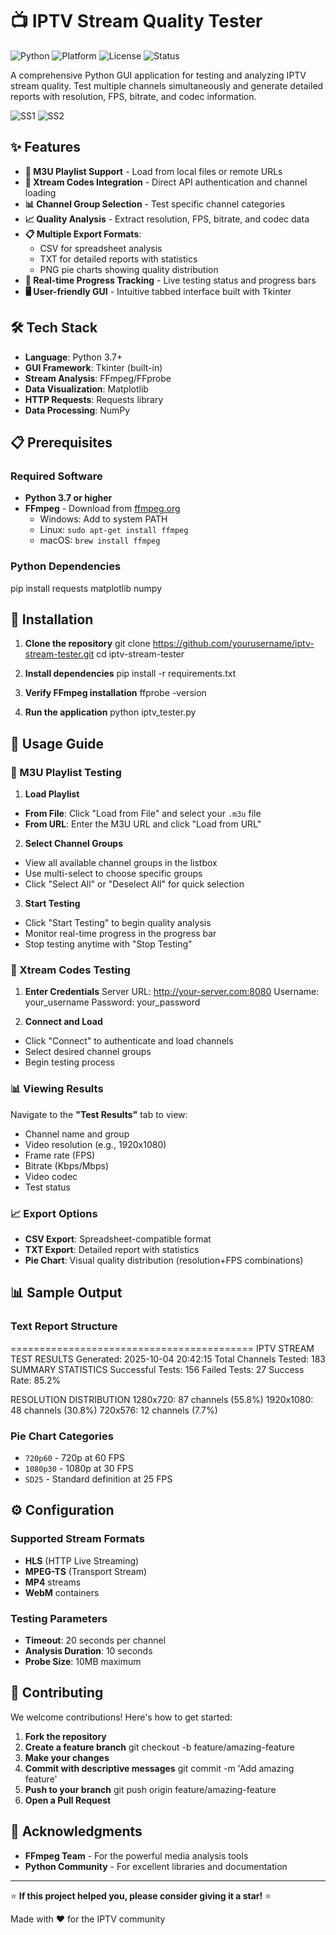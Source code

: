 # 📺 IPTV Stream Quality Tester

![Python](https://img.shields.io/badge/python-v3.7+-blue.svg)
![Platform](https://img.shields.io/badge/platform-windows%20%7C%20linux%20%7C%20macOS-lightgrey.svg)
![License](https://img.shields.io/badge/License-GNU%20GPL-blue)
![Status](https://img.shields.io/badge/status-active-success.svg)

A comprehensive Python GUI application for testing and analyzing IPTV stream quality. Test multiple channels simultaneously and generate detailed reports with resolution, FPS, bitrate, and codec information.

![SS1](https://media.discordapp.net/attachments/1344416179829084281/1424036929179222026/image.png?ex=68e27d3d&is=68e12bbd&hm=88aacaa820086d68bc4d108ff73d5814eeb56fb851fe9fe32a8c8d615c13c6a1&=&format=webp&quality=lossless)
![SS2](https://media.discordapp.net/attachments/1344416179829084281/1424036929871155361/image.png?ex=68e27d3d&is=68e12bbd&hm=359c80c705af387e539b8f6fbfa5c1ccda7c3e02e1ed2d74f7c3dcb9cb398b67&=&format=webp&quality=lossless)

## ✨ Features

- **📁 M3U Playlist Support** - Load from local files or remote URLs
- **🔐 Xtream Codes Integration** - Direct API authentication and channel loading  
- **📊 Channel Group Selection** - Test specific channel categories
- **📈 Quality Analysis** - Extract resolution, FPS, bitrate, and codec data
- **📋 Multiple Export Formats**:
  - CSV for spreadsheet analysis
  - TXT for detailed reports with statistics
  - PNG pie charts showing quality distribution
- **🎯 Real-time Progress Tracking** - Live testing status and progress bars
- **🖥️ User-friendly GUI** - Intuitive tabbed interface built with Tkinter

## 🛠️ Tech Stack

- **Language**: Python 3.7+
- **GUI Framework**: Tkinter (built-in)
- **Stream Analysis**: FFmpeg/FFprobe
- **Data Visualization**: Matplotlib
- **HTTP Requests**: Requests library
- **Data Processing**: NumPy

## 📋 Prerequisites

### Required Software
- **Python 3.7 or higher**
- **FFmpeg** - Download from [ffmpeg.org](https://ffmpeg.org/download.html)
  - Windows: Add to system PATH
  - Linux: `sudo apt-get install ffmpeg` 
  - macOS: `brew install ffmpeg`

### Python Dependencies
pip install requests matplotlib numpy


## 🚀 Installation

1. **Clone the repository**
git clone https://github.com/yourusername/iptv-stream-tester.git
cd iptv-stream-tester

2. **Install dependencies**
pip install -r requirements.txt

3. **Verify FFmpeg installation**
ffprobe -version

4. **Run the application**
python iptv_tester.py

## 📖 Usage Guide

### 🔧 M3U Playlist Testing

1. **Load Playlist**
- **From File**: Click "Load from File" and select your `.m3u` file
- **From URL**: Enter the M3U URL and click "Load from URL"

2. **Select Channel Groups**
- View all available channel groups in the listbox
- Use multi-select to choose specific groups
- Click "Select All" or "Deselect All" for quick selection

3. **Start Testing**
- Click "Start Testing" to begin quality analysis
- Monitor real-time progress in the progress bar
- Stop testing anytime with "Stop Testing"

### 🔐 Xtream Codes Testing

1. **Enter Credentials**
Server URL: http://your-server.com:8080
Username: your_username
Password: your_password

2. **Connect and Load**
- Click "Connect" to authenticate and load channels
- Select desired channel groups
- Begin testing process

### 📊 Viewing Results

Navigate to the **"Test Results"** tab to view:
- Channel name and group
- Video resolution (e.g., 1920x1080)
- Frame rate (FPS)
- Bitrate (Kbps/Mbps)
- Video codec
- Test status

### 📈 Export Options

- **CSV Export**: Spreadsheet-compatible format
- **TXT Export**: Detailed report with statistics
- **Pie Chart**: Visual quality distribution (resolution+FPS combinations)

## 📊 Sample Output

### Text Report Structure
==========================================
IPTV STREAM TEST RESULTS
Generated: 2025-10-04 20:42:15
Total Channels Tested: 183
SUMMARY STATISTICS
Successful Tests: 156
Failed Tests: 27
Success Rate: 85.2%

RESOLUTION DISTRIBUTION
1280x720: 87 channels (55.8%)
1920x1080: 48 channels (30.8%)
720x576: 12 channels (7.7%)

### Pie Chart Categories
- `720p60` - 720p at 60 FPS
- `1080p30` - 1080p at 30 FPS  
- `SD25` - Standard definition at 25 FPS

## ⚙️ Configuration

### Supported Stream Formats
- **HLS** (HTTP Live Streaming)
- **MPEG-TS** (Transport Stream)
- **MP4** streams
- **WebM** containers

### Testing Parameters
- **Timeout**: 20 seconds per channel
- **Analysis Duration**: 10 seconds
- **Probe Size**: 10MB maximum

## 🤝 Contributing

We welcome contributions! Here's how to get started:

1. **Fork the repository**
2. **Create a feature branch**
git checkout -b feature/amazing-feature
3. **Make your changes**
4. **Commit with descriptive messages**
git commit -m 'Add amazing feature'
5. **Push to your branch**
git push origin feature/amazing-feature
6. **Open a Pull Request**


## 🙏 Acknowledgments

- **FFmpeg Team** - For the powerful media analysis tools
- **Python Community** - For excellent libraries and documentation

---

⭐ **If this project helped you, please consider giving it a star!** ⭐

Made with ❤️ for the IPTV community
